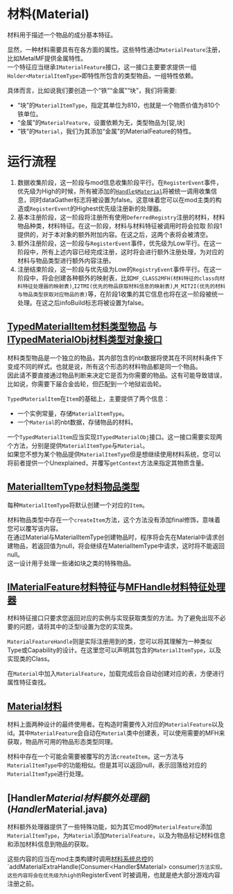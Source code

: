 # 材料(Material)

材料用于描述一个物品的成分基本特征。

显然，一种材料需要具有在各方面的属性。这些特性通过`MaterialFeature`注册，比如MetalMF提供金属特性。  
一个特征应当继承`IMaterialFeature`接口，这一接口主要要求提供一组`Holder<MaterialItemType>`即特性所包含的类型物品，一组特性依赖。  

具体而言，比如说我们要创造一个“铁”“金属”“块”，我们将需要:
* “块”的`MaterialItemType`，指定其单位为810，也就是一个物质价值为810个铁单位。
* “金属”的`MaterialFeature`，设置依赖为无，类型物品为\[锭,块\]
* “铁”的`Material`，我们为其添加“金属”的MaterialFeature的特性。

# 运行流程
1. 数据收集阶段，这一阶段与mod信息收集阶段平行。在`RegisterEvent`事件，优先级为High的时候，所有被添加的[`Handle$Material`](Handler$Material.java)将被统一调用收集信息，同时dataGather标志将被设置为false。这意味着您可以在mod主类的构造或`RegisterEvent`的Highest优先级注册新的处理器。
2. 基本注册阶段，这一阶段将注册所有使用`DeferredRegistry`注册的材料，材料物品种类，材料特征。在这一阶段，材料与材料特征被调用时将会拉取 阶段1 提供的，对于本对象的额外附加内容。在这之后，这两个表将会被清空。
3. 额外注册阶段，这一阶段与`RegisterEvent`事件，优先级为Low平行。在这一阶段中，所有上述内容已经完成注册，这时将会进行额外注册处理，为对应的材料与物品类型进行额外内容注册。
4. 注册结束阶段，这一阶段与优先级为Low的`RegistryEvent`事件平行。在这一阶段中，将会创建各种额外的映射表，比如`MF_CLASS2MFH(材料特征的class向材料特征处理器的映射表)`,`I2TMI(优先的物品获取材料信息的映射表)`,`M_MIT2I(优先的材料与物品类型获取对应物品的表)`等，在阶段1收集的其它信息也将在这一阶段被统一处理。在这之后infoBuild标志将被设置为false。

## [TypedMaterialItem材料类型物品](TypedMaterialItem.java) 与 [ITypedMaterialObj材料类型对象接口](ITypedMaterialObj.java)

材料类型物品是一个独立的物品，其内部包含的nbt数据将使其在不同材料条件下变成不同的样式。也就是说，所有这个形态的材料物品都是同一个物品。   
因此请不要直接通过物品判断来决定它是否为你需要的物品。这有可能导致错误，比如说，你需要下届合金齿轮，但匹配到一个地狱岩齿轮。

`TypedMaterialItem`在`Item`的基础上，主要提供了两个信息：
* 一个实例常量，存储`MaterialItemType`。
* 一个`Material`的nbt数据，存储物品的材料。

一个`TypedMaterialItem`应当实现`ITypedMaterialObj`接口。这一接口需要实现两个方法，分别是提供`MaterialItemType`与`Material`。  
如果您不想为某个物品提供`MaterialItemType`但是想继续使用材料系统，您可以将前者提供一个Unexplained，并覆写`getContext`方法来指定其物质含量。

## [MaterialItemType材料物品类型](MaterialItemType.java)

每种`MaterialItemType`将默认创建一个对应的`Item`。

材料物品类型中存在一个`createItem`方法，这个方法没有添加final修饰，意味着您可以覆写该内容。  
在通过Material与MaterialItemType创建物品时，程序将会先在Material中请求创建物品，若返回值为null，将会继续在MaterialItemType中请求，这时将不能返回null。  
这一设计用于处理一些诸如块之类的特殊物品。

## [IMaterialFeature材料特征](IMaterialFeature.java)与[MFHandle材料特征处理器](MaterialFeatureHandle.java)

材料特征接口只要求您返回对应的实例与实现获取类型的方法。为了避免出现不必要的问题，请将其中的泛型I设置为您的实现类。

`MaterialFeatureHandle`则是实际注册用到的类，您可以将其理解为一种类似Type或Capability的设计。在这里您可以声明其包含的`MaterialItemType`，以及实现类的Class。

在`Material`中加入`MaterialFeature`，加载完成后会自动创建对应的表，方便进行属性特征查找。

## [Material材料](Material.java)

材料上面两种设计的最终使用者。在构造时需要传入对应的`MaterialFeature`以及id。其中`MaterialFeature`会自动在`Material`类中创建表，可以使用需要的MFH来获取，物品所可用的物品形态类型同理。

材料中存在一个可能会需要被覆写的方法`createItem`，这一方法与`MaterialItemType`中的功能相似。但是其可以返回null，表示回落给对应的`MaterialItemType`进行处理。

## [Handler$Material材料额外处理器](Handler$Material.java)

材料额外处理器提供了一些特殊功能，如为其它mod的`MaterialFeature`添加`MaterialItemType`，为`Material`添加`MaterialFeature`，以及为物品标记材料信息和添加材料信息到物品的获取。

这些内容的应当在mod主类构建时调用[材料系统总控](System$Material.java)的`addMaterialExtraHandle(Consumer<Handler$Material> consumer)`方法实现。这些内容将会在优先级为high的`RegisterEvent`时被调用，也就是绝大部分游戏内容注册之前。